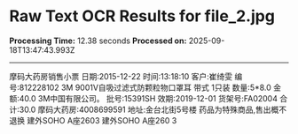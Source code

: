 # Raw Text OCR Results for file_2.jpg

**Processing Time:** 12.38 seconds
**Processed on:** 2025-09-18T13:47:43.993Z

---

摩码大药房销售小票
日期:2015-12-22
时间:13:18:10
客户:崔绮雯
编号:812228102
3M 9001V自吸过滤式防颗粒物口罩耳
带式 1只装
数量:5*8.0 金额:40.0
3M中国有限公司。
批号:15391SH 效期:2019-12-01
货架号:FA02004
合计:30.0
摩码大药房:4008699591
地址:金台北街5号楼
药品为特殊商品,售出概不退换
建外SOHO A座2603 建外SOHO A座260
3